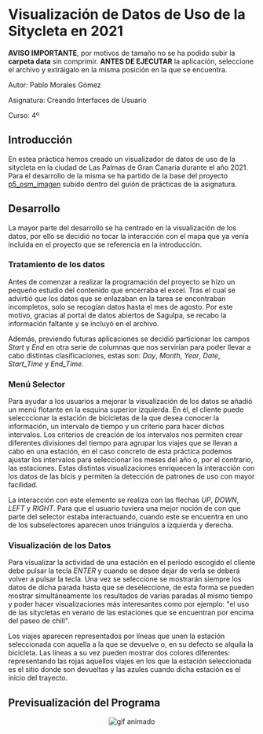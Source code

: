 # Visualización de Datos de Uso de la Sitycleta en 2021

**AVISO IMPORTANTE**, por motivos de tamaño no se ha podido subir la **carpeta data** sin comprimir. **ANTES DE EJECUTAR** la aplicación, seleccione el archivo y extráigalo en la misma posición en la que se encuentra.

Autor: Pablo Morales Gómez

Asignatura: Creando Interfaces de Usuario

Curso: 4º


## Introducción

En estea práctica hemos creado un visualizador de datos de uso de la sitycleta en la ciudad de Las Palmas de Gran Canaria durante el año 2021. Para el desarrollo de la misma se ha partido de la base del proyecto [p5_osm_imagen](https://github.com/otsedom/otsedom.github.io/tree/main/CIU/P5) subido dentro del guión de prácticas de la asignatura.


## Desarrollo

La mayor parte del desarrollo se ha centrado en la visualización de los datos, por ello se decidió no tocar la interacción con el mapa que ya venía incluida en el proyecto que se referencia en la introducción.


### Tratamiento de los datos

Antes de comenzar a realizar la programación del proyecto se hizo un pequeño estudio del contenido que encerraba el excel. Tras el cual se advirtió que los datos que se enlazaban en la tarea se encontraban incompletos, solo se recogían datos hasta el mes de agosto. Por este motivo, gracias al portal de datos abiertos de Sagulpa, se recabo la información faltante y se incluyó en el archivo.

Además, previendo futuras aplicaciones se decidió particionar los campos *Start* y *End* en otra serie de columnas que nos servirían para poder llevar a cabo distintas clasificaciones, estas son: *Day*, *Month*, *Year*, *Date*, *Start_Time* y *End_Time*.


### Menú Selector

Para ayudar a los usuarios a mejorar la visualización de los datos se añadió un menú flotante en la esquina superior izquierda. En él, el cliente puede selecccionar la estación de bicicletas de la que desea conocer la información, un intervalo de tiempo y un criterio para hacer dichos intervalos. Los criterios de creación de los intervalos nos permiten crear diferentes divisiones del tiempo para agrupar los viajes que se llevan a cabo en una estación, en el caso concreto de esta práctica podemos ajustar los intervalos para seleccionar los meses del año o, por el contrario, las estaciones. Estas distintas visualizaciones enriquecen la interacción con los datos de las bicis y permiten la detección de patrones de uso con mayor facilidad.

La interacción con este elemento se realiza con las flechas *UP*, *DOWN*, *LEFT* y *RIGHT*. Para que el usuario tuviera una mejor noción de con que parte del selector estaba interactuando, cuando este se encuentra en uno de los subselectores aparecen unos triángulos a izquierda y derecha. 


### Visualización de los Datos

Para visualizar la actividad de una estación en el periodo escogido el cliente debe pulsar la tecla *ENTER* y cuando se desee dejar de verla se deberá volver a pulsar la tecla. Una vez se seleccione se mostrarán siempre los datos de dicha parada hasta que se deseleccione, de esta forma se pueden mostrar simultáneamente los resultados de varias paradas al mismo tiempo y poder hacer visualizaciones más interesantes como por ejemplo: "el uso de las sitycletas en verano de las estaciones que se encuentran por encima del paseo de chill".

Los viajes aparecen representados por líneas que unen la estación seleccionada con aquella a la que se devuelve o, en su defecto se alquila la bicicleta. Las líneas a su vez pueden mostrar dos colores diferentes: representando las rojas aquellos viajes en los que la estación seleccionada es el sitio donde son devueltas y las azules cuando dicha estación es el inicio del trayecto.


## Previsualización del Programa

<p align="center"> <img src="animacion.gif" alt="gif animado" /> </p>
